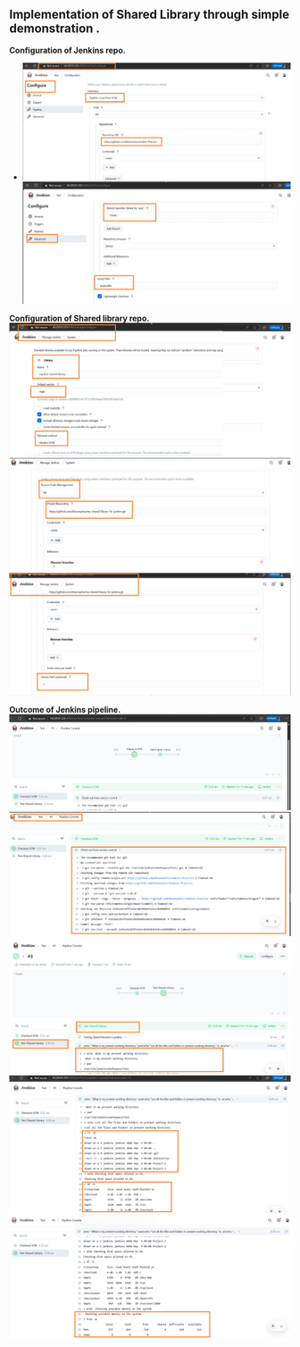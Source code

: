 ## Implementation of Shared Library through simple demonstration .

**Configuration of Jenkins repo.**

- ![](images/Jenkins-repo-1.PNG "Jenkins-repo-1")
![](images/Jenkins-repo-2.PNG "Jenkins-repo-2")

**Configuration of Shared library repo.**
![](images/Shared-lib-repo-1.PNG "Shared-repo-1")
![](images/Shared-lib-repo-2.PNG "Shared-repo-2")
![](images/Shared-lib-repo-3.PNG "Shared-repo-3")


**Outcome of Jenkins pipeline.**
![](images/Pipeline-outcome-1.PNG "Pipeline-outcome-1")
![](images/Pipeline-outcome-2.PNG "Pipeline-outcome-2")
![](images/Pipeline-outcome-3.PNG "Pipeline-outcome-3")
![](images/Pipeline-outcome-4.PNG "Pipeline-outcome-4")
![](images/Pipeline-outcome-5.PNG "Pipeline-outcome-5")
